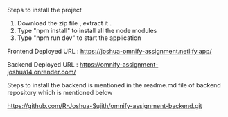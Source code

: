 Steps to install the project 
1) Download the zip file , extract it .
2) Type "npm install" to install all the node modules
3) Type "npm run dev" to start the application

Frontend Deployed URL : https://joshua-omnify-assignment.netlify.app/

Backend Deployed URL  : https://omnify-assignment-joshua14.onrender.com/

Steps to install the backend is mentioned in the readme.md file of backend repository which is mentioned below

https://github.com/R-Joshua-Sujith/omnify-assignment-backend.git
